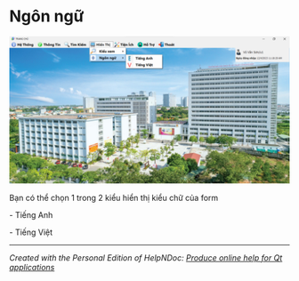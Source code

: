 # Ngôn ngữ

![Image](<lib/NewItem21.png>)

Bạn có thể chọn 1 trong 2 kiểu hiển thị kiểu chữ của form

\- Tiếng Anh

\- Tiếng Việt

***
_Created with the Personal Edition of HelpNDoc: [Produce online help for Qt applications](<https://www.helpndoc.com/feature-tour/create-help-files-for-the-qt-help-framework>)_
